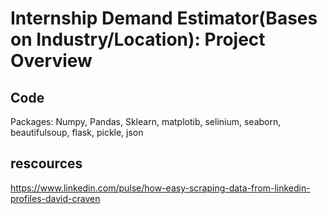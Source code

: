 # Internship Demand Estimator(Bases on Industry/Location): Project Overview

## Code
Packages: Numpy, Pandas, Sklearn, matplotib, selinium, seaborn, beautifulsoup, flask, pickle, json 

## rescources

https://www.linkedin.com/pulse/how-easy-scraping-data-from-linkedin-profiles-david-craven
